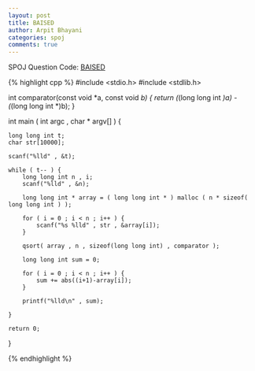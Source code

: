 ```yaml
---
layout: post
title: BAISED
author: Arpit Bhayani
categories: spoj
comments: true
---
```


SPOJ Question Code: [BAISED](http://www.spoj.com/problems/BAISED/)

{% highlight cpp %}
#include <stdio.h>
#include <stdlib.h>

int comparator(const void *a, const void *b) {
	return (*(long long int *)a) - (*(long long int *)b);
}

int main ( int argc , char * argv[] ) {

	long long int t;
	char str[10000];

	scanf("%lld" , &t);

	while ( t-- ) {
		long long int n , i;
		scanf("%lld" , &n);

		long long int * array = ( long long int * ) malloc ( n * sizeof( long long int ) );

		for ( i = 0 ; i < n ; i++ ) {
			scanf("%s %lld" , str , &array[i]);
		}

		qsort( array , n , sizeof(long long int) , comparator );

		long long int sum = 0;

		for ( i = 0 ; i < n ; i++ ) {
			sum += abs((i+1)-array[i]);
		}

		printf("%lld\n" , sum);

	}

	return 0;
}

{% endhighlight %}